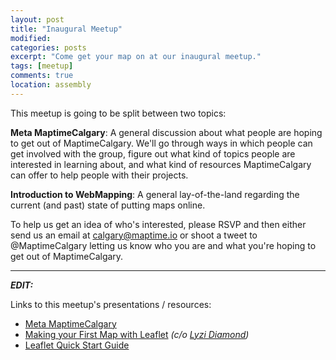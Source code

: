 ```yaml
---
layout: post
title: "Inaugural Meetup"
modified:
categories: posts
excerpt: "Come get your map on at our inaugural meetup."
tags: [meetup]
comments: true
location: assembly
---
```


This meetup is going to be split between two topics:

**Meta MaptimeCalgary**: A general discussion about what people are hoping to get out of MaptimeCalgary. We'll go through ways in which people can get involved with the group, figure out what kind of topics people are interested in learning about, and what kind of resources MaptimeCalgary can offer to help people with their projects.

**Introduction to WebMapping**: A general lay-of-the-land regarding the current (and past) state of putting maps online.

To help us get an idea of who's interested, please RSVP and then either send us an email at calgary@maptime.io or shoot a tweet to @MaptimeCalgary letting us know who you are and what you're hoping to get out of MaptimeCalgary.

---

**_EDIT:_**

Links to this meetup's presentations / resources:

- [Meta MaptimeCalgary](/presentation-meta-maptime)
- [Making your First Map with Leaflet](http://lyzidiamond.com/nacis-talk/#0) _(c/o [Lyzi Diamond](http://lyzidiamond.com/))_
- [Leaflet Quick Start Guide](http://leafletjs.com/examples/quick-start.html)
